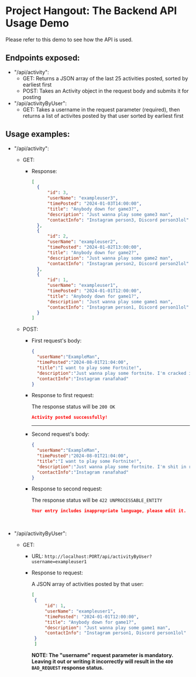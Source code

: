 # Project Hangout: The Backend API Usage Demo
Please refer to this demo to see how the API is used.

## Endpoints exposed:
* "/api/activity":
  * GET: Returns a JSON array of the last 25 activities posted, sorted by earliest first
  * POST: Takes an Activity object in the request body and submits it for posting
* "/api/activityByUser":
  * GET: Takes a username in the request parameter (required), then returns a list of activites posted by that user sorted by earliest first
 
## Usage examples:
* "/api/activity":
  * GET:
    * Response:
      
      ```json
      [
        {
            "id": 3,
            "userName": "exampleuser3",
            "timePosted": "2024-01-03T14:00:00",
            "title": "Anybody down for game3?",
            "description": "Just wanna play some game3 man",
            "contactInfo": "Instagram person3, Discord person3lol"
        },
        {
            "id": 2,
            "userName": "exampleuser2",
            "timePosted": "2024-01-02T13:00:00",
            "title": "Anybody down for game2?",
            "description": "Just wanna play some game2 man",
            "contactInfo": "Instagram person2, Discord person2lol"
        },
        {
            "id": 1,
            "userName": "exampleuser1",
            "timePosted": "2024-01-01T12:00:00",
            "title": "Anybody down for game1?",
            "description": "Just wanna play some game1 man",
            "contactInfo": "Instagram person1, Discord person1lol"
        }
      ]
      ```

  * POST:
    * First request's body:

      ```json
      {
        "userName":"ExampleMan",
        "timePosted":"2024-08-01T21:04:00",
        "title":"I want to play some Fortnite!",
        "description":"Just wanna play some fortnite. I'm cracked in ranked.",
        "contactInfo":"Instagram ranafahad"
      }
      ```
    * Response to first request:
      
      The response status will be ```200 OK```
      ``` json
      Activity posted successfully!
      ```
      ---
     * Second request's body:

        ```json
        {
          "userName":"ExampleMan",
          "timePosted":"2024-08-01T21:04:00",
          "title":"I want to play some Fortnite!",
          "description":"Just wanna play some fortnite. I'm shit in ranked.",
          "contactInfo":"Instagram ranafahad"
        }
        ```
      * Response to second request:
   
        The response status will be ```422 UNPROCESSABLE_ENTITY```
        ``` json
        Your entry includes inappropriate language, please edit it.
        ```
<br>

* "/api/activityByUser":

  * GET:
    *  URL: ``` http://localhost:PORT/api/activityByUser?username=exampleuser1 ```
    *  Response to request:

       A JSON array of activities posted by that user:
       ```json
       [
        {
            "id": 1,
            "userName": "exampleuser1",
            "timePosted": "2024-01-01T12:00:00",
            "title": "Anybody down for game1?",
            "description": "Just wanna play some game1 man",
            "contactInfo": "Instagram person1, Discord person1lol"
        }
        ]
       ```

       **NOTE: The "username" request parameter is mandatory. <br>
       Leaving it out or writing it incorrectly will result in the ```400 BAD_REQUEST``` response status.**
